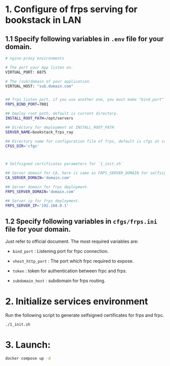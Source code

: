 # 1. Configure of frps serving for bookstack in LAN

## 1.1 Specify following variables in `.env` file for your domain.

```bash
# nginx-proxy environments

# The port your App listen on.
VIRTUAL_PORT: 6875

# The (sub)domain of your application.
VIRTUAL_HOST: "sub.domain.com"


## frps listen port, if you use another one, you must make "bind_port" as the same in frps.ini .
FRPS_BIND_PORT=7001

## Deploy root path, default is current directory.
INSTALL_ROOT_PATH=/opt/servers

## Directory for deployment at INSTALL_ROOT_PATH
SERVER_NAME=bookstack_frps_ray

## Directory name for configuration file of frps, default is cfgs at current directory.
CFGS_DIR='cfgs'



# Selfsigned certificates parameters for `1_init.sh`

## Server domain for CA, here is same as FRPS_SERVER_DOMAIN for selfsigned certificates.
CA_SERVER_DOMAIN='domain.com'

## Server domain for frps deployment.
FRPS_SERVER_DOMAIN='domain.com'

## Server ip for frps deployment.
FRPS_SERVER_IP='192.168.0.1'
```


## 1.2 Specify following variables in `cfgs/frps.ini` file for your domain.
Just refer to official document.
The most required variables are:

* `bind_port` : Listening port for frpc connection.
* `vhost_http_port` : The port which frpc required to expose.

* `token` : token for authentication between frpc and frps.
* `subdomain_host` : subdomain for frps routing.


# 2. Initialize services environment

Run the following script to generate selfsigned certificates for frps and frpc.

```bash
./1_init.sh
```

# 3. Launch:

```bash
docker compose up -d
```

